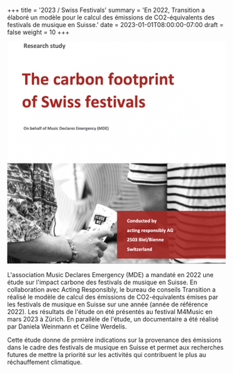 +++
title = '2023 / Swiss Festivals'
summary = 'En 2022, Transition a élaboré un modèle pour le calcul des émissions de CO2-équivalents des festivals de musique en Suisse.'
date = 2023-01-01T08:00:00-07:00
draft = false
weight = 10
+++


![Swiss Festivals Projects](swiss-festivals-project.jpg)

L'association Music Declares Emergency (MDE) a mandaté en 2022 une étude sur l'impact carbone des festivals de musique en Suisse. En collaboration avec Acting Responsibly, le bureau de conseils Transition a réalisé le modèle de calcul des émissions de CO2-équivalents émises par les festivals de musique en Suisse sur une année (année de référence 2022). Les résultats de l'étude on été présentés au festival M4Music en mars 2023 à Zürich. En parallèle de l'étude, un documentaire a été réalisé par Daniela Weinmann et Céline Werdelis.  

Cette étude donne de prmière indications sur la provenance des émissions dans le cadre des festivals de musique en Suisse et permet aux recherches futures de mettre la priorité sur les activités qui contribuent le plus au réchauffement climatique.